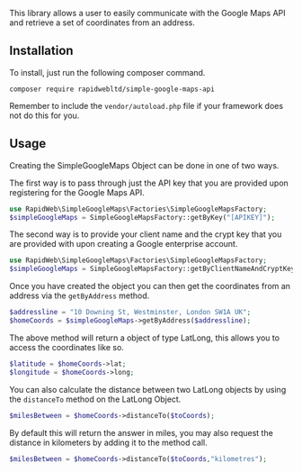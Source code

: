 This library allows a user to easily communicate with the Google Maps API and retrieve a set of coordinates from an address.

## Installation
To install, just run the following composer command.

`composer require rapidwebltd/simple-google-maps-api`

Remember to include the `vendor/autoload.php` file if your framework does not do this for you.

## Usage

Creating the SimpleGoogleMaps Object can be done in one of two ways.

The first way is to pass through just the API key that you are provided upon registering for the Google Maps API.


```php
use RapidWeb\SimpleGoogleMaps\Factories\SimpleGoogleMapsFactory;
$simpleGoogleMaps = SimpleGoogleMapsFactory::getByKey("[APIKEY]");
```

The second way is to provide your client name and the crypt key that you are provided with upon creating a Google enterprise account.

```php
use RapidWeb\SimpleGoogleMaps\Factories\SimpleGoogleMapsFactory;
$simpleGoogleMaps = SimpleGoogleMapsFactory::getByClientNameAndCryptKey("[CLIENTNAME]","[CRYPTKEY]");
```

Once you have created the object you can then get the coordinates from an address via the `getByAddress` method.

```php
$addressline = "10 Downing St, Westminster, London SW1A UK";
$homeCoords = $simpleGoogleMaps->getByAddress($addressline);
```

The above method will return a object of type LatLong, this allows you to access the coordinates like so.

```php
$latitude = $homeCoords->lat;
$longitude = $homeCoords->long;
``` 

You can also calculate the distance between two LatLong objects by using the `distanceTo` method on the LatLong Object.

```php
$milesBetween = $homeCoords->distanceTo($toCoords);
```

By default this will return the answer in miles, you may also request the distance in kilometers by adding it to the method call.

```php
$milesBetween = $homeCoords->distanceTo($toCoords,"kilometres");
```


